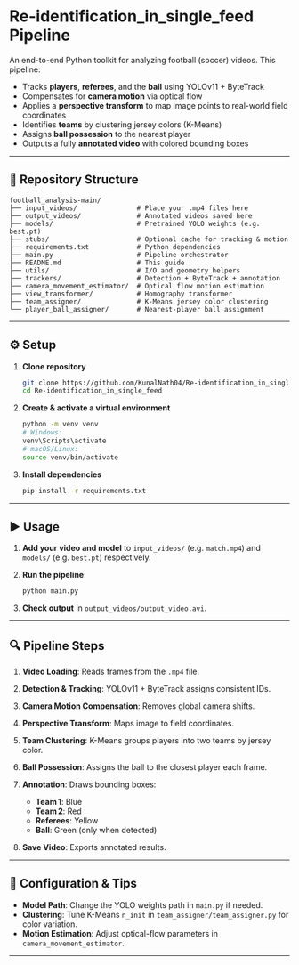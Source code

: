 # Re-identification_in_single_feed Pipeline

An end-to-end Python toolkit for analyzing football (soccer) videos. This pipeline:

* Tracks **players**, **referees**, and the **ball** using YOLOv11 + ByteTrack
* Compensates for **camera motion** via optical flow
* Applies a **perspective transform** to map image points to real-world field coordinates
* Identifies **teams** by clustering jersey colors (K-Means)
* Assigns **ball possession** to the nearest player
* Outputs a fully **annotated video** with colored bounding boxes

---

## 📂 Repository Structure

```text
football_analysis-main/
├── input_videos/               # Place your .mp4 files here
├── output_videos/              # Annotated videos saved here
├── models/                     # Pretrained YOLO weights (e.g. best.pt)
├── stubs/                      # Optional cache for tracking & motion
├── requirements.txt            # Python dependencies
├── main.py                     # Pipeline orchestrator
├── README.md                   # This guide
├── utils/                      # I/O and geometry helpers
├── trackers/                   # Detection + ByteTrack + annotation
├── camera_movement_estimator/  # Optical flow motion estimation
├── view_transformer/           # Homography transformer
├── team_assigner/              # K-Means jersey color clustering
└── player_ball_assigner/       # Nearest-player ball assignment
```

---

## ⚙️ Setup

1. **Clone repository**

   ```bash
   git clone https://github.com/KunalNath04/Re-identification_in_single_feed.git
   cd Re-identification_in_single_feed
   ```

2. **Create & activate a virtual environment**

   ```bash
   python -m venv venv
   # Windows:
   venv\Scripts\activate
   # macOS/Linux:
   source venv/bin/activate
   ```

3. **Install dependencies**

   ```bash
   pip install -r requirements.txt
   ```

---

## ▶️ Usage

1. **Add your video and model** to `input_videos/` (e.g. `match.mp4`) and `models/` (e.g. `best.pt`) respectively.
2. **Run the pipeline**:

   ```bash
   python main.py
   ```
3. **Check output** in `output_videos/output_video.avi`.

---

## 🔍 Pipeline Steps

1. **Video Loading**: Reads frames from the `.mp4` file.
2. **Detection & Tracking**: YOLOv11 + ByteTrack assigns consistent IDs.
3. **Camera Motion Compensation**: Removes global camera shifts.
4. **Perspective Transform**: Maps image to field coordinates.
5. **Team Clustering**: K-Means groups players into two teams by jersey color.
6. **Ball Possession**: Assigns the ball to the closest player each frame.
7. **Annotation**: Draws bounding boxes:

   * **Team 1**: Blue
   * **Team 2**: Red
   * **Referees**: Yellow
   * **Ball**: Green (only when detected)
8. **Save Video**: Exports annotated results.

---

## 🔧 Configuration & Tips

* **Model Path**: Change the YOLO weights path in `main.py` if needed.
* **Clustering**: Tune K-Means `n_init` in `team_assigner/team_assigner.py` for color variation.
* **Motion Estimation**: Adjust optical-flow parameters in `camera_movement_estimator`.

---


